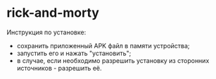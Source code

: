 # rick-and-morty

Инструкция по установке:

- сохранить приложенный APK файл в памяти устройства;
- запустить его и нажать "установить";
- в случае, если необходимо разрешить установку из сторонних источников - разрешить её.
